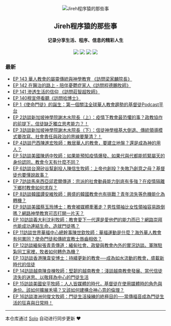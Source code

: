 <p align="center"><img alt="Jireh程序猿的那些事" src="https://img.hacpai.com/avatar/1532946657098_1532946825204.jpeg"></p><h2 align="center">
Jireh程序猿的那些事
</h2>

<h4 align="center">记录分享生活、程序、信息的精彩人生</h4>
<p align="center"><a title="Jireh程序猿的那些事" target="_blank" href="https://github.com/Jireh012/solo-blog"><img src="https://img.shields.io/github/last-commit/Jireh012/solo-blog.svg?style=flat-square&color=FF9900"></a>
<a title="GitHub repo size in bytes" target="_blank" href="https://github.com/Jireh012/solo-blog"><img src="https://img.shields.io/github/repo-size/Jireh012/solo-blog.svg?style=flat-square"></a>
<a title="Solo Version" target="_blank" href="https://github.com/88250/solo/releases"><img src="https://img.shields.io/badge/solo-4.4.0-f1e05a.svg?style=flat-square&color=blueviolet"></a>
<a title="Hits" target="_blank" href="https://github.com/88250/hits"><img src="https://hits.b3log.org/Jireh012/solo-blog.svg"></a></p>

### 最新

* [EP 143 華人教會的屬靈傳統與神學教育 《訪問梁家麟院長》](https://jireh.xyz/articles/2024/01/03/1704249726778.html)
* [EP 142 在醫治的路上 - 陪伴憂鬱症家人《訪問程德鵬牧師》](https://jireh.xyz/articles/2024/01/03/1704249666963.html)
* [EP 141 滲透生活的信仰 《訪問莊智超牧師》](https://jireh.xyz/articles/2024/01/03/1704249593812.html)
* [EP 140穆宣停看聽《訪問哈博士》](https://jireh.xyz/articles/2023/12/08/1702016901796.html)
* [EP 1《使命門徒》的誕生：第一個關注全球華人教會趨勢的基督徒Podcast平台](https://jireh.xyz/articles/2023/12/06/1701864761811.html)
* [EP 2訪談新加坡神學院謝木水院長（上）：疫情下教會最恐懼的事？政教協作的前提下，信徒缺乏獨立思考能力？！](https://jireh.xyz/articles/2023/12/06/1701864755479.html)
* [EP 3訪談新加坡神學院謝木水院長（下）：信徒神學根基大倒退、傳統領導模式要改寫、社會責任與政治的界線要釐清？！](https://jireh.xyz/articles/2023/12/06/1701864750996.html)
* [EP 4訪談巴西陳進宏牧師：散居華人的教會，要建立地盤？還是成為神的用人？](https://jireh.xyz/articles/2023/12/06/1701864746187.html)
* [EP 5訪談美國陳炳中牧師：如果能預知疫情爆發、如果代與代都能抓緊屬天的身份認同，教會今天有什麼不同？](https://jireh.xyz/articles/2023/12/06/1701864741756.html)
* [EP 6訪談台灣矽谷幫創投人陳信生牧師：上帝也創投？失敗乃創意之母？基督徒也要懂說故事？](https://jireh.xyz/articles/2023/12/06/1701864736386.html)
* [EP 7訪談馬來西亞邱君爾傳道：宗派的社會動員能力到底有多強？在疫情隔離下鄉村教會如何求存？](https://jireh.xyz/articles/2023/12/06/1701864731006.html)
* [EP 8訪談韓國譚安維牧師：興盛的韓國教會也有挑戰？青年流失等危機能化為轉機？](https://jireh.xyz/articles/2023/12/06/1701864726192.html)
* [EP 9訪談美國蔡玉玲博士：教會被媒體牽著走？男性領袖比女性領袖容易跌倒嗎？網路神學教育可否打開一片天？](https://jireh.xyz/articles/2023/12/06/1701864721756.html)
* [EP 10訪談義大利沈利牧師：教會愛下一代還是愛他們的能力而已？網路崇拜也能成功連結生命，造就門徒嗎？](https://jireh.xyz/articles/2023/12/06/1701864716718.html)
* [EP 11訪談世界華福中心總幹事陳世欽牧師：華福運動是什麼？海外華人教會有何異同？使命門徒和傳統宣教士唇齒相依？](https://jireh.xyz/articles/2023/12/06/1701864711693.html)
* [EP 12訪談緬甸張青青傳道：緬甸社會、政變與教會內外的實況訪談。軍隊駐紮同工家裡，牧者如何轉危為機？](https://jireh.xyz/articles/2023/12/06/1701864707093.html)
* [EP 13訪談香港陳韋安博士：持續更新的教會──成為如水流動的教會，盛載新時代的信徒](https://jireh.xyz/articles/2023/12/06/1701864702054.html)
* [EP 14訪談越南陳良棟牧師：堅韌的越南教會：淺談越南教會發展、當代信徒流失的迷思、以敬拜為中心的門徒生活](https://jireh.xyz/articles/2023/12/06/1701864696801.html)
* [EP 15訪談美國安平牧師：人人皆媒體的時代，基督徒在使用媒體時的角色與身份。該如何擴展禾場？又該如何建構合神心意的倫理？](https://jireh.xyz/articles/2023/12/06/1701864650743.html)
* [EP 16訪談澳洲何俊文牧師：門徒生活操練的終極目的──當傳福音成為門徒生活的狂喜與日常時！](https://jireh.xyz/articles/2023/12/06/1701864646121.html)



---

本仓库通过 [Solo](https://github.com/88250/solo) 自动进行同步更新 ❤️ 